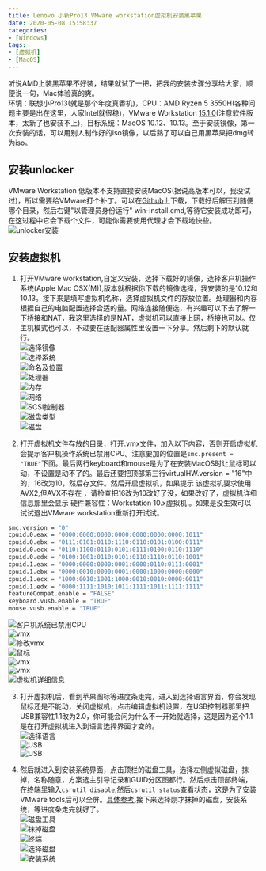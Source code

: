 ```yaml
---
title: Lenovo 小新Pro13 VMware workstation虚拟机安装黑苹果
date: 2020-05-08 15:58:37
categories:
- [Windows]
tags:
- [虚拟机]
- [MacOS]
---
```


听说AMD上装黑苹果不好装，结果就试了一把，把我的安装步骤分享给大家，顺便说一句，Mac体验真的爽。  
环境：联想小Pro13(就是那个年度真香机)，CPU：AMD Ryzen 5 3550H(各种问题主要是出在这里，人家Intel就很稳)，VMware Workstation [15.1.0](https://download3.vmware.com/software/wkst/file/VMware-workstation-full-15.1.0-13591040.exe)(注意软件版本，太新了也安装不上)，目标系统：MacOS 10.12、10.13。至于安装镜像，第一次安装的话，可以用别人制作好的iso镜像，以后熟了可以自己用黑苹果把dmg转为iso。  
 
安装unlocker  
------------
VMware Workstation 低版本不支持直接安装MacOS(据说高版本可以，我没试过)，所以需要给VMware打个补丁。可以在[Github](https://github.com/paolo-projects/unlocker/releases)上下载，下载好后解压到随便哪个目录，然后右键"以管理员身份运行" win-install.cmd,等待它安装成功即可，在这过程中它会下载个文件，可能你需要使用代理才会下载地快些。  
![unlocker安装](/images/20200507185913.png)  

安装虚拟机  
----------
1. 打开VMware workstation,自定义安装，选择下载好的镜像，选择客户机操作系统(Apple Mac OSX(M)),版本就根据你下载的镜像选择，我安装的是10.12和10.13。接下来是填写虚拟机名称，选择虚拟机文件的存放位置。处理器和内存根据自己的电脑配置选择合适的量。网络连接随便选，有兴趣可以下去了解一下桥接和NAT，我这里选择的是NAT，虚拟机可以直接上网，桥接也可以。仅主机模式也可以，不过要在适配器属性里设置一下分享。然后剩下的默认就行。  
![选择镜像](/images/20200507190105.png)  
![选择系统](/images/20200507190127.png)  
![命名及位置](/images/20200507190248.png)  
![处理器](/images/20200507190316.png)  
![内存](/images/20200507190333.png)  
![网络](/images/20200507190355.png)  
![SCSI控制器](/images/20200507190408.png)  
![磁盘类型](/images/20200507190423.png)  
![磁盘](/images/20200507190439.png)  

2. 打开虚拟机文件存放的目录，打开.vmx文件，加入以下内容，否则开启虚拟机会提示客户机操作系统已禁用CPU。注意要加的位置是`smc.present = "TRUE"`下面。最后两行keyboard和mouse是为了在安装MacOS时让鼠标可以动，不设置是动不了的。最后还要把顶部第三行virtualHW.version = "16"中的，16改为10，然后存文件。然后开启虚拟机，如果提示 该虚拟机要求使用AVX2,但AVX不存在 ，请检查把16改为10改好了没，如果改好了，虚拟机详细信息那里会显示 硬件兼容性：Workstation 10.x虚拟机 。如果是没生效可以试试退出VMware workstation重新打开试试。  

```Bash
smc.version = "0"
cpuid.0.eax = "0000:0000:0000:0000:0000:0000:0000:1011"
cpuid.0.ebx = "0111:0101:0110:1110:0110:0101:0100:0111"
cpuid.0.ecx = "0110:1100:0110:0101:0111:0100:0110:1110"
cpuid.0.edx = "0100:1001:0110:0101:0110:1110:0110:1001"
cpuid.1.eax = "0000:0000:0000:0001:0000:0110:0111:0001"
cpuid.1.ebx = "0000:0010:0000:0001:0000:1000:0000:0000"
cpuid.1.ecx = "1000:0010:1001:1000:0010:0010:0000:0011"
cpuid.1.edx = "0000:1111:1010:1011:1111:1011:1111:1111"
featureCompat.enable = "FALSE"
keyboard.vusb.enable = "TRUE"
mouse.vusb.enable = "TRUE"
```
![客户机系统已禁用CPU](/images/20200507190704.png)  
![vmx](/images/20200507190813.png)  
![修改vmx](/images/20200507191025.png)  
![鼠标](/images/20200507191257.png)  
![vmx](/images/20200507191500.png)  
![vmx](/images/20200507191602.png)  
![虚拟机详细信息](/images/20200507193135.png)  

3. 打开虚拟机后，看到苹果图标等进度条走完，进入到选择语言界面，你会发现鼠标还是不能动，关闭虚拟机，点击编辑虚拟机设置，在USB控制器那里把USB兼容性1.1改为2.0，你可能会问为什么不一开始就选择，这是因为这个1.1是在打开虚拟机进入到语言选择界面才变的。  
![选择语言](/images/20200507193051.png)  
![USB](/images/20200507193205.png)  
![USB](/images/20200507193230.png)  

4. 然后就进入到安装系统界面，点击顶栏的磁盘工具，选择左侧虚拟磁盘，抹掉，名称随意，方案选主引导记录和GUID分区图都行。然后点击顶部终端，在终端里输入`csrutil disable`,然后`csrutil status`查看状态，这是为了安装VMware tools后可以全屏。[具体参考](https://www.jianshu.com/p/d7d4d7ba95a3),接下来选择刚才抹掉的磁盘，安装系统，等进度条走完就好了。  
![磁盘工具](/images/20200507194010.png)  
![抹掉磁盘](/images/20200507194128.png)  
![终端](/images/20200507194224.png)  
![选择磁盘](/images/20200507194434.png)  
![安装系统](/images/20200507194525.png)  

